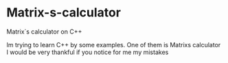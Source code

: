 # Matrix-s-calculator
Matrix`s calculator on C++

Im trying to learn C++ by some examples. One of them is Matrixs calculator
I would be very thankful if you notice for me my mistakes
